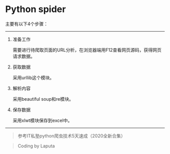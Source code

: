 # Python spider
主要有以下4个步骤：

---
1. 准备工作

    需要进行待爬取页面的URL分析，在浏览器端用F12查看网页源码，获得网页请求数据。

2. 获取数据

    采用urllib这个模块。
3. 解析内容

    采用beautiful soup和re模块。

4. 保存数据

    采用xlwt模块保存到excel中。
---


>参考IT私塾python爬虫技术5天速成（2020全新合集）

>Coding by Laputa